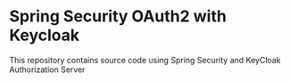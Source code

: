 # Spring Security OAuth2 with Keycloak

This repository contains source code using Spring Security and KeyCloak Authorization Server